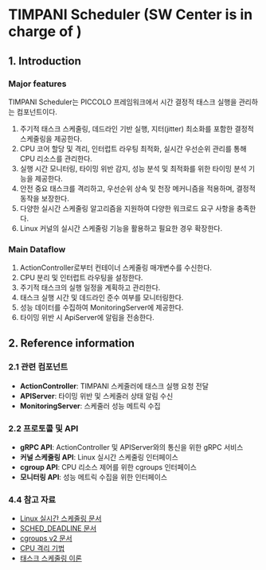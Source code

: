 # TIMPANI Scheduler (SW Center is in charge of )

## 1. Introduction

### Major features

TIMPANI Scheduler는 PICCOLO 프레임워크에서 시간 결정적 태스크 실행을 관리하는 컴포넌트이다.

1. 주기적 태스크 스케줄링, 데드라인 기반 실행, 지터(jitter) 최소화를 포함한 결정적 스케줄링을 제공한다.
2. CPU 코어 할당 및 격리, 인터럽트 라우팅 최적화, 실시간 우선순위 관리를 통해 CPU 리소스를 관리한다.
3. 실행 시간 모니터링, 타이밍 위반 감지, 성능 분석 및 최적화를 위한 타이밍 분석 기능을 제공한다.
4. 안전 중요 태스크를 격리하고, 우선순위 상속 및 천장 메커니즘을 적용하며, 결정적 동작을 보장한다.
5. 다양한 실시간 스케줄링 알고리즘을 지원하여 다양한 워크로드 요구 사항을 충족한다.
6. Linux 커널의 실시간 스케줄링 기능을 활용하고 필요한 경우 확장한다.

### Main Dataflow

1. ActionController로부터 컨테이너 스케줄링 매개변수를 수신한다.
2. CPU 분리 및 인터럽트 라우팅을 설정한다.
3. 주기적 태스크의 실행 일정을 계획하고 관리한다.
4. 태스크 실행 시간 및 데드라인 준수 여부를 모니터링한다.
5. 성능 데이터를 수집하여 MonitoringServer에 제공한다.
6. 타이밍 위반 시 ApiServer에 알림을 전송한다.

## 2. Reference information

### 2.1 관련 컴포넌트
- **ActionController**: TIMPANI 스케줄러에 태스크 실행 요청 전달
- **APIServer**: 타이밍 위반 및 스케줄러 상태 알림 수신
- **MonitoringServer**: 스케줄러 성능 메트릭 수집

### 2.2 프로토콜 및 API
- **gRPC API**: ActionController 및 APIServer와의 통신을 위한 gRPC 서비스
- **커널 스케줄링 API**: Linux 실시간 스케줄링 인터페이스
- **cgroup API**: CPU 리소스 제어를 위한 cgroups 인터페이스
- **모니터링 API**: 성능 메트릭 수집을 위한 인터페이스


### 4.4 참고 자료
- [Linux 실시간 스케줄링 문서](https://man7.org/linux/man-pages/man7/sched.7.html)
- [SCHED_DEADLINE 문서](https://www.kernel.org/doc/html/latest/scheduler/sched-deadline.html)
- [cgroups v2 문서](https://www.kernel.org/doc/html/latest/admin-guide/cgroup-v2.html)
- [CPU 격리 기법](https://access.redhat.com/documentation/en-us/red_hat_enterprise_linux/7/html/performance_tuning_guide/sect-red_hat_enterprise_linux-performance_tuning_guide-cpu-isolating_cpus)
- [태스크 스케줄링 이론](https://en.wikipedia.org/wiki/Scheduling_(computing))
